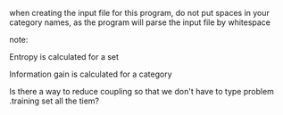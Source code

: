 when creating the input file for this program, do not put spaces in your category names, as the program will parse the input file by whitespace

note:

Entropy is calculated for a set

Information gain is calculated for a category

Is there a way to reduce coupling so that we don't have to type problem
.training set all the tiem?

